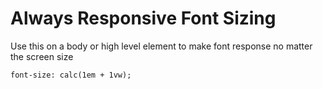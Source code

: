 # Always Responsive Font Sizing

Use this on a body or high level element to make font response no matter the screen size

```
font-size: calc(1em + 1vw);
```